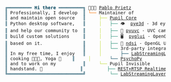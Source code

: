 <pre style="font-family:Menlo,'DejaVu Sans Mono',consolas,'Courier New',monospace"><span style="color: #00425a; text-decoration-color: #00425a">╔═════════ </span><span style="color: #00425a; text-decoration-color: #00425a; font-weight: bold">Hi there</span><span style="color: #00425a; text-decoration-color: #00425a"> ═════════╗</span> 🧑🏻‍🦲 <a href="https://www.linkedin.com/in/pablo-prietz/">Pablo Prietz</a>                          
<span style="color: #00425a; text-decoration-color: #00425a">║</span> Professionally, I develop  <span style="color: #00425a; text-decoration-color: #00425a">║</span> <span style="color: #fc7300; text-decoration-color: #fc7300">└── </span>Maintainer of                            
<span style="color: #00425a; text-decoration-color: #00425a">║</span> and maintain open source   <span style="color: #00425a; text-decoration-color: #00425a">║</span> <span style="color: #fc7300; text-decoration-color: #fc7300">    </span><span style="color: #bfdb38; text-decoration-color: #bfdb38">├── </span><a href="https://github.com/pupil-labs/pupil">Pupil Core</a>                           
<span style="color: #00425a; text-decoration-color: #00425a">║</span> Python desktop software,   <span style="color: #00425a; text-decoration-color: #00425a">║</span> <span style="color: #fc7300; text-decoration-color: #fc7300">    </span><span style="color: #bfdb38; text-decoration-color: #bfdb38">│   </span><span style="color: #1f8a70; text-decoration-color: #1f8a70">├── </span>👁️  <a href="https://github.com/pupil-labs/pye3d-detector">pye3d</a> - 3d eye state estimator
<span style="color: #00425a; text-decoration-color: #00425a">║</span> and help our community to  <span style="color: #00425a; text-decoration-color: #00425a">║</span> <span style="color: #fc7300; text-decoration-color: #fc7300">    </span><span style="color: #bfdb38; text-decoration-color: #bfdb38">│   </span><span style="color: #1f8a70; text-decoration-color: #1f8a70">├── </span>🎥 <a href="https://github.com/pupil-labs/pyuvc">pyuvc</a> - UVC camera access     
<span style="color: #00425a; text-decoration-color: #00425a">║</span> build custom solutions     <span style="color: #00425a; text-decoration-color: #00425a">║</span> <span style="color: #fc7300; text-decoration-color: #fc7300">    </span><span style="color: #bfdb38; text-decoration-color: #bfdb38">│   </span><span style="color: #1f8a70; text-decoration-color: #1f8a70">├── </span>🖥️  <a href="https://github.com/pupil-labs/pyglui">pyglui</a> - OpenGL UI            
<span style="color: #00425a; text-decoration-color: #00425a">║</span> based on it.               <span style="color: #00425a; text-decoration-color: #00425a">║</span> <span style="color: #fc7300; text-decoration-color: #fc7300">    </span><span style="color: #bfdb38; text-decoration-color: #bfdb38">│   </span><span style="color: #1f8a70; text-decoration-color: #1f8a70">├── </span>🔗 <a href="https://github.com/pupil-labs/ndsi">ndsi</a> - OpenGL UI              
<span style="color: #00425a; text-decoration-color: #00425a">║</span>                            <span style="color: #00425a; text-decoration-color: #00425a">║</span> <span style="color: #fc7300; text-decoration-color: #fc7300">    </span><span style="color: #bfdb38; text-decoration-color: #bfdb38">│   </span><span style="color: #1f8a70; text-decoration-color: #1f8a70">└── </span>3rd-party integrations           
<span style="color: #00425a; text-decoration-color: #00425a">║</span> In my free time, I enjoy   <span style="color: #00425a; text-decoration-color: #00425a">║</span> <span style="color: #fc7300; text-decoration-color: #fc7300">    </span><span style="color: #bfdb38; text-decoration-color: #bfdb38">│   </span><span style="color: #1f8a70; text-decoration-color: #1f8a70">    </span><span style="color: #00425a; text-decoration-color: #00425a">├── </span><a href="https://github.com/labstreaminglayer/App-PupilLabs/">LabStreamingLayer</a>            
<span style="color: #00425a; text-decoration-color: #00425a">║</span> cooking 🧑‍🍳🥘, Yoga 🧘    <span style="color: #00425a; text-decoration-color: #00425a">║</span> <span style="color: #fc7300; text-decoration-color: #fc7300">    </span><span style="color: #bfdb38; text-decoration-color: #bfdb38">│   </span><span style="color: #1f8a70; text-decoration-color: #1f8a70">    </span><span style="color: #00425a; text-decoration-color: #00425a">└── </span><a href="https://psychopy.org/api/iohub/device/eyetracker_interface/PupilLabs_Core_Implementation_Notes.html#pupil-labs-core">PsychoPy</a>                     
<span style="color: #00425a; text-decoration-color: #00425a">║</span> and to work on my          <span style="color: #00425a; text-decoration-color: #00425a">║</span> <span style="color: #fc7300; text-decoration-color: #fc7300">    </span><span style="color: #bfdb38; text-decoration-color: #bfdb38">└── </span>Pupil Invisible                      
<span style="color: #00425a; text-decoration-color: #00425a">║</span> handstand. 🤸              <span style="color: #00425a; text-decoration-color: #00425a">║</span> <span style="color: #fc7300; text-decoration-color: #fc7300">    </span><span style="color: #bfdb38; text-decoration-color: #bfdb38">    </span><span style="color: #1f8a70; text-decoration-color: #1f8a70">├── </span><a href="https://pupil-labs-realtime-api.readthedocs.io/en/latest/">REST+RTSP Realtime API</a>           
<span style="color: #00425a; text-decoration-color: #00425a">╚════════════════════════════╝</span> <span style="color: #fc7300; text-decoration-color: #fc7300">    </span><span style="color: #bfdb38; text-decoration-color: #bfdb38">    </span><span style="color: #1f8a70; text-decoration-color: #1f8a70">└── </span><a href="https://pupil-invisible-lsl-relay.readthedocs.io/en/stable/">LabStreamingLayer Relay</a>          
</pre>
